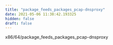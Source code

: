 ```yaml
---
title: "package_feeds_packages_pcap-dnsproxy"
date: 2021-05-06 11:38:42.193325
hidden: false
draft: false
---
```


x86/64/package_feeds_packages_pcap-dnsproxy

